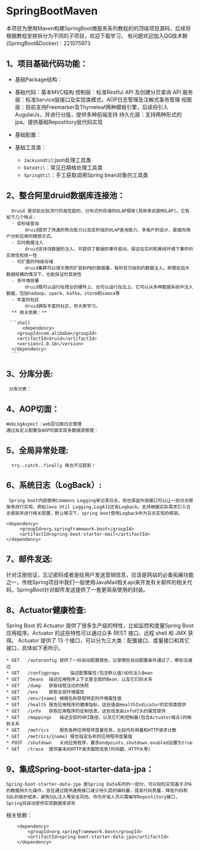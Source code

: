 # SpringBootMaven
本项目为使用Maven构建SpringBoot微服务系列教程的的顶级项目源码，后续将根据教程安排拆分为不同的子项目，欢迎下载学习，
有问题欢迎加入QQ技术群(SpringBoot&Docker)：221075973 

## 1、项目基础代码功能：
   * 基础Package结构：
    
   * 基础代码：基本MVC结构
     控制层：标准Restful API 及创建分页查询 API
     服务层：标准Service层接口及实现类模式，AOP日志管理及注解式事务管理
     视图层：目前支持Freemarker及Thymeleaf两种模板引擎，后续将引入AugularJs，并进行分版，提供多种前端支持
     持久化层：支持两种形式的jpa，提供基础Repostitory层代码实现
   * 基础配置：
     
   * 基础工具类：
     - `JacksonUtil`:json处理工具类
     - `DateUtil`：常见日期格处理工具类
     - `SpringUtil`：手工获取调用Spring bean对象的工具类
## 2、整合阿里druid数据库连接池：
      Druid 是目前比较流行的高性能的，分布式列存储的OLAP框架(具体来说是MOLAP)。它有如下几个特点：
      - 亚秒级查询
           druid提供了快速的聚合能力以及亚秒级的OLAP查询能力，多租户的设计，是面向用户分析应用的理想方式。
      - 实时数据注入
           druid支持流数据的注入，并提供了数据的事件驱动，保证在实时和离线环境下事件的实效性和统一性
      - 可扩展的PB级存储
           druid集群可以很方便的扩容到PB的数据量，每秒百万级别的数据注入。即便在加大数据规模的情况下，也能保证时其效性
      - 多环境部署
           druid既可以运行在商业的硬件上，也可以运行在云上。它可以从多种数据系统中注入数据，包括hadoop，spark，kafka，storm和samza等
      - 丰富的社区
           druid拥有丰富的社区，供大家学习。
      ** 相关依赖：**
      
     ```shell
          <dependency>
		<groupId>com.alibaba</groupId>
		<artifactId>druid</artifactId>
		<version>1.0.18</version>
	  </dependency>
      ```
      
## 3、分库分表:
    
     
     分库分表：
     
## 4、AOP切面：
    WebLogAspect：web层切面日志管理
    通过自定义配置及AOP切面实现多数据源管理：
    
## 5、全局异常处理:
      try..catch..finally 再也不见踪影！
## 6、系统日志（LogBack）:
     Spring boot内部使用Commons Logging来记录日志，但也保留外部接口可以让一些日志框架来进行实现，例如Java Util Logging,Log4J2还有Logback。支持根据实际需求引入日志框架并进行相关配置，默认情况下，spring boot使用Logback作为日志实现的框架。
   ```shell
   <dependency> 
	    <groupId>org.springframework.boot</groupId>
	    <artifactId>spring-boot-starter-mail</artifactId>
   </dependency>  
   ```
## 7、邮件发送:
   针对注册验证，忘记密码或者是给用户发送营销信息，应该是网站的必备拓展功能之一，传统Spring项目中我们一般使用JavaMail相关api来开发有关邮件的相关代码，SpringBoot针对邮件发送提供了一套更简易使用的封装。
 
## 8、Actuator健康检查:
Spring Boot 的 Actuator 提供了很多生产级的特性，比如监控和度量Spring Boot 应用程序。Actuator 的这些特性可以通过众多 REST 接口、远程 shell 和 JMX 获得。
   Actuator 提供了 13 个接口，可以分为三大类：配置接口、度量接口和其它接口，具体如下表所示。
  
    * GET	/autoconfig	提供了一份自动配置报告，记录哪些自动配置条件通过了，哪些没通过
    * GET	/configprops	描述配置属性(包含默认值)如何注入Bean
    * GET	/beans	描述应用程序上下文里全部的Bean，以及它们的关系
    * GET	/dump	获取线程活动的快照
    * GET	/env	获取全部环境属性
    * GET	/env/{name}	根据名称获取特定的环境属性值
    * GET	/health	报告应用程序的健康指标，这些值由HealthIndicator的实现类提供
    * GET	/info	获取应用程序的定制信息，这些信息由info打头的属性提供
    * GET	/mappings	描述全部的URI路径，以及它们和控制器(包含Actuator端点)的映射关系
    * GET	/metrics	报告各种应用程序度量信息，比如内存用量和HTTP请求计数
    * GET	/metrics/{name}	报告指定名称的应用程序度量值
    * POST	/shutdown	关闭应用程序，要求endpoints.shutdown.enabled设置为true
    * GET	/trace	提供基本的HTTP请求跟踪信息(时间戳、HTTP头等)
## 9、集成Spring-boot-starter-data-jpa：
    Spring-boot-starter-data-jpa 是Spring Data系列的一部分，可以轻松实现基于JPA的数据持久化操作，旨在通过提供通用接口减少持久层的编码量，提高代码质量，降低代码和SQL的维护成本，避免SQL注入等安全风险。作为开发人员只需编写Repostitory接口，Spring将自动提供实现数据库读写
   相关依赖：
   ```shell
       <dependency>
           <groupId>org.springframework.boot</groupId>
           <artifactId>spring-boot-starter-data-jpa</artifactId>
       </dependency>
   ```
